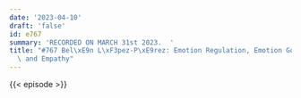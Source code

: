 ```yaml
---
date: '2023-04-10'
draft: 'false'
id: e767
summary: 'RECORDED ON MARCH 31st 2023.  '
title: "#767 Bel\xE9n L\xF3pez-P\xE9rez: Emotion Regulation, Emotion Goals, Happiness,\
  \ and Empathy"
---
```

{{< episode >}}
